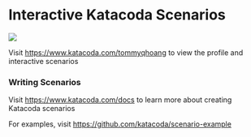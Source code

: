 # Interactive Katacoda Scenarios

[![](http://shields.katacoda.com/katacoda/tommyqhoang/count.svg)](https://www.katacoda.com/tommyqhoang "Get your profile on Katacoda.com")

Visit https://www.katacoda.com/tommyqhoang to view the profile and interactive scenarios

### Writing Scenarios
Visit https://www.katacoda.com/docs to learn more about creating Katacoda scenarios

For examples, visit https://github.com/katacoda/scenario-example
